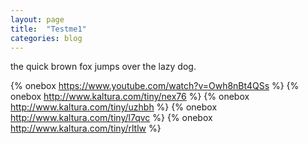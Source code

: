 ```yaml
---
layout: page
title:  "Testme1"
categories: blog
---
```

the quick brown fox jumps over the lazy dog.

{% onebox https://www.youtube.com/watch?v=Owh8nBt4QSs %}
{% onebox http://www.kaltura.com/tiny/nex76 %}
{% onebox http://www.kaltura.com/tiny/uzhbh %}
{% onebox http://www.kaltura.com/tiny/l7qvc %}
{% onebox http://www.kaltura.com/tiny/rltlw %}

